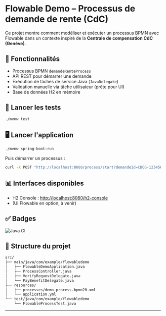 # Flowable Demo – Processus de demande de rente (CdC)

Ce projet montre comment modéliser et exécuter un processus BPMN avec Flowable dans un contexte inspiré de la **Centrale de compensation CdC (Genève)**.

## 🚀 Fonctionnalités

- Processus BPMN `demandeRenteProcess`
- API REST pour démarrer une demande
- Exécution de tâches de service Java (`JavaDelegate`)
- Validation manuelle via tâche utilisateur (prête pour UI)
- Base de données H2 en mémoire

## 🧪 Lancer les tests
```bash
./mvnw test
```

## 🖥️ Lancer l'application
```bash
./mvnw spring-boot:run
```

Puis démarrer un processus :
```bash
curl -X POST "http://localhost:8080/process/start?demandeId=CDCG-123456"
```

## 📊 Interfaces disponibles
- H2 Console : [http://localhost:8080/h2-console](http://localhost:8080/h2-console)
- (UI Flowable en option, à venir)

## ✅ Badges

![Java CI](https://github.com/ton-utilisateur/flowable-demo/actions/workflows/maven.yml/badge.svg)

## 📂 Structure du projet

```bash
src/
├── main/java/com/example/flowabledemo
│   ├── FlowableDemoApplication.java
│   ├── ProcessController.java
│   ├── VerifyRequestDelegate.java
│   └── PayBenefitDelegate.java
├── resources/
│   ├── processes/demo-process.bpmn20.xml
│   └── application.yml
└── test/java/com/example/flowabledemo
    └── FlowableProcessTest.java
```

---